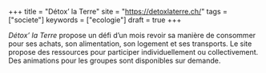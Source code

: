 +++
title = "Détox’ la Terre"
site = "https://detoxlaterre.ch/"
tags = ["societe"]
keywords = ["ecologie"]
draft = true
+++

*Détox’ la Terre* propose un défi d’un mois revoir sa manière de consommer pour ses achats, son alimentation, son logement et ses transports. Le site propose des ressources pour participer individuellement ou collectivement. Des animations pour les groupes sont disponibles sur demande.
